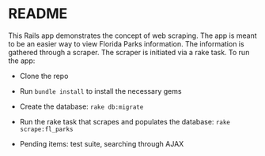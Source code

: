# README

This Rails app demonstrates the concept of web scraping. The app is meant to be an easier way to view Florida Parks information. The information is gathered through a scraper. The scraper is initiated via a rake task. To run the app:

* Clone the repo

* Run `bundle install` to install the necessary gems

* Create the database: `rake db:migrate`

* Run the rake task that scrapes and populates the database: `rake scrape:fl_parks`

* Pending items: test suite, searching through AJAX
